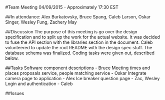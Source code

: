 #Team Meeting 04/09/2015 - Approximately 17:30 EST

##In attendance:
Alex Burkatovsky, Bruce Spang, Caleb Larson, Oskar Singer, Wesley Fung, Zachery May

##Discussion
The purpose of this meeting is go over the design specification and to split up the work for the actual website. It was decided to fuse the API section with the libraries section in the document. Caleb volunteered to update the root README with the design spec stuff. The database schema was finalized. Coding tasks were given out, described below.

##Tasks
Software component descriptions - Bruce
Meeting times and places proposals service, people matching service - Oskar
Integrate camera page to application - Alex
Ice breaker question page - Zac, Wesley
Login and authentication - Caleb

##Issues
